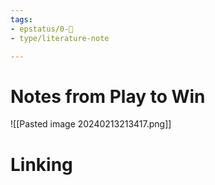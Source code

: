 ```yaml
---
tags: 
- epstatus/0-🌰
- type/literature-note

---
```

# Notes from Play to Win
![[Pasted image 20240213213417.png]]




# Linking


